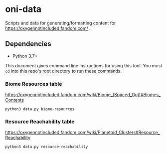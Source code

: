 # oni-data

Scripts and data for generating/formatting content for https://oxygennotincluded.fandom.com/ .

## Dependencies

* Python 3.7+

This document gives command line instructions for using this tool. You must `cd` into this repo's root directory to run these commands.

### Biome Resources table

https://oxygennotincluded.fandom.com/wiki/Biome_(Spaced_Out)#Biomes_Contents

```
python3 data.py biome-resources
```

### Resource Reachability table

https://oxygennotincluded.fandom.com/wiki/Planetoid_Clusters#Resource_Reachability

```
python3 data.py resource-reachability
```
